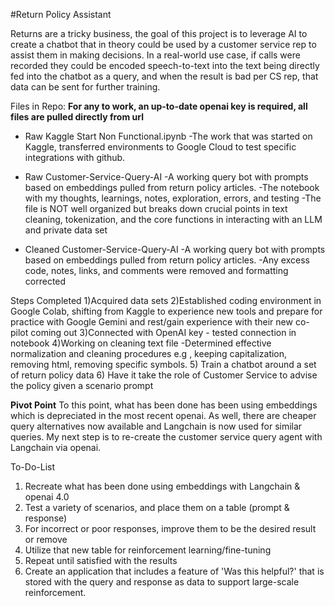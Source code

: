 #Return Policy Assistant

Returns are a tricky business, the goal of this project is to leverage AI to create a chatbot that in theory could be used by a customer service rep to assist them in making decisions. 
In a real-world use case, if calls were recorded they could be encoded speech-to-text into the text being directly fed into the chatbot as a query, and when the result is bad per CS rep, that data can be sent for further training.  


Files in Repo:
**For any to work, an up-to-date openai key is required, all files are pulled directly from url**

- Raw Kaggle Start Non Functional.ipynb
      -The work that was started on Kaggle, transferred environments to Google Cloud to test specific integrations with github. 
      
- Raw Customer-Service-Query-AI
      -A working query bot with prompts based on embeddings pulled from return policy articles.
      -The notebook with my thoughts, learnings, notes, exploration, errors, and testing
      -The file is NOT well organized but breaks down crucial points in text cleaning, tokenization, and the core functions in interacting with an LLM and private data set 

- Cleaned Customer-Service-Query-AI
     -A working query bot with prompts based on embeddings pulled from return policy articles.
     -Any excess code, notes, links, and comments were removed and formatting corrected 


Steps Completed 
1)Acquired data sets
2)Established coding environment in Google Colab, shifting from Kaggle to experience new tools and prepare for practice with Google Gemini and rest/gain experience with their new co-pilot coming out
3)Connected with OpenAI key - tested connection in notebook 
4)Working on cleaning text file 
    -Determined effective normalization and cleaning procedures e.g , keeping capitalization, removing html, removing specific symbols.
5) Train a chatbot around a set of return policy data
6) Have it take the role of Customer Service to advise the policy given a scenario prompt

**Pivot Point** 
To this point, what has been done has been using embeddings which is depreciated in the most recent openai. 
As well, there are cheaper query alternatives now available and Langchain is now used for similar queries.
My next step is to re-create the customer service query agent with Langchain via openai. 


To-Do-List 
1) Recreate what has been done using embeddings with Langchain & openai 4.0 
2) Test a variety of scenarios, and place them on a table (prompt & response)
3) For incorrect or poor responses, improve them to be the desired result or remove
4) Utilize that new table for reinforcement learning/fine-tuning
5) Repeat until satisfied with the results
6) Create an application that includes a feature of 'Was this helpful?' that is stored with the query and response as data to support large-scale reinforcement.
  

